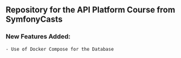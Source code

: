 ## Repository for the API Platform Course from SymfonyCasts
### New Features Added:
    - Use of Docker Compose for the Database